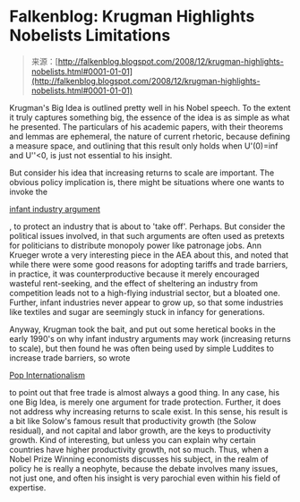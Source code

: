 <!--yml
category: 未分类
date: 2024-05-12 22:44:07
-->

# Falkenblog: Krugman Highlights Nobelists Limitations

> 来源：[http://falkenblog.blogspot.com/2008/12/krugman-highlights-nobelists.html#0001-01-01](http://falkenblog.blogspot.com/2008/12/krugman-highlights-nobelists.html#0001-01-01)

Krugman's Big Idea is outlined pretty well in his Nobel speech. To the extent it truly captures something big, the essence of the idea is as simple as what he presented. The particulars of his academic papers, with their theorems and lemmas are ephemeral, the nature of current rhetoric, because defining a measure space, and outlining that this result only holds when U'(0)=inf and U''<0, is just not essential to his insight.

But consider his idea that increasing returns to scale are important. The obvious policy implication is, there might be situations where one wants to invoke the

[infant industry argument](http://en.wikipedia.org/wiki/Infant_industry_argument)

, to protect an industry that is about to 'take off'. Perhaps. But consider the political issues involved, in that such arguments are often used as pretexts for politicians to distribute monopoly power like patronage jobs. Ann Krueger wrote a very interesting piece in the AEA about this, and noted that while there were some good reasons for adopting tariffs and trade barriers, in practice, it was counterproductive because it merely encouraged wasteful rent-seeking, and the effect of sheltering an industry from competition leads not to a high-flying industrial sector, but a bloated one. Further, infant industries never appear to grow up, so that some industries like textiles and sugar are seemingly stuck in infancy for generations.

Anyway, Krugman took the bait, and put out some heretical books in the early 1990's on why infant industry arguments may work (increasing returns to scale), but then found he was often being used by simple Luddites to increase trade barriers, so wrote

[Pop Internationalism](http://www.amazon.com/Pop-Internationalism-Paul-Krugman/dp/0262611333/ref=sr_1_22?ie=UTF8&s=books&qid=1228881416&sr=1-22)

to point out that free trade is almost always a good thing. In any case, his one Big Idea, is merely one argument for trade protection. Further, it does not address why increasing returns to scale exist. In this sense, his result is a bit like Solow's famous result that productivity growth (the Solow residual), and not capital and labor growth, are the keys to productivity growth. Kind of interesting, but unless you can explain why certain countries have higher productivity growth, not so much. Thus, when a Nobel Prize Winning economists discusses his subject, in the realm of policy he is really a neophyte, because the debate involves many issues, not just one, and often his insight is very parochial even within his field of expertise.